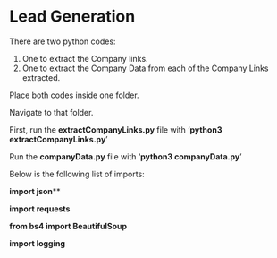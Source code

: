 # Lead Generation



There are two python codes:

1. One to extract the Company links.
2. One to extract the Company Data from each of the Company Links extracted.



Place both codes inside one folder.

Navigate to that folder.

First, run the **extractCompanyLinks.py** file with ‘**python3 extractCompanyLinks.py**’

Run the **companyData.py** file with ‘**python3 companyData.py**’

Below is the following list of imports:

**import json****

**import requests**

**from bs4 import BeautifulSoup**

**import logging**
